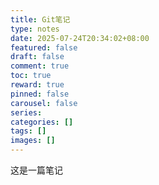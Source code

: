 ```yaml
---
title: Git笔记
type: notes
date: 2025-07-24T20:34:02+08:00
featured: false
draft: false
comment: true
toc: true
reward: true
pinned: false
carousel: false
series:
categories: []
tags: []
images: []
---
```

这是一篇笔记
